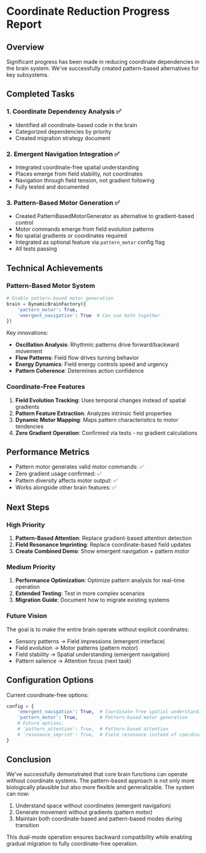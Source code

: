# Coordinate Reduction Progress Report

## Overview

Significant progress has been made in reducing coordinate dependencies in the brain system. We've successfully created pattern-based alternatives for key subsystems.

## Completed Tasks

### 1. Coordinate Dependency Analysis ✅
- Identified all coordinate-based code in the brain
- Categorized dependencies by priority
- Created migration strategy document

### 2. Emergent Navigation Integration ✅
- Integrated coordinate-free spatial understanding
- Places emerge from field stability, not coordinates
- Navigation through field tension, not gradient following
- Fully tested and documented

### 3. Pattern-Based Motor Generation ✅
- Created PatternBasedMotorGenerator as alternative to gradient-based control
- Motor commands emerge from field evolution patterns
- No spatial gradients or coordinates required
- Integrated as optional feature via `pattern_motor` config flag
- All tests passing

## Technical Achievements

### Pattern-Based Motor System
```python
# Enable pattern-based motor generation
brain = DynamicBrainFactory({
    'pattern_motor': True,
    'emergent_navigation': True  # Can use both together
})
```

Key innovations:
- **Oscillation Analysis**: Rhythmic patterns drive forward/backward movement
- **Flow Patterns**: Field flow drives turning behavior
- **Energy Dynamics**: Field energy controls speed and urgency
- **Pattern Coherence**: Determines action confidence

### Coordinate-Free Features
1. **Field Evolution Tracking**: Uses temporal changes instead of spatial gradients
2. **Pattern Feature Extraction**: Analyzes intrinsic field properties
3. **Dynamic Motor Mapping**: Maps pattern characteristics to motor tendencies
4. **Zero Gradient Operation**: Confirmed via tests - no gradient calculations

## Performance Metrics

- Pattern motor generates valid motor commands: ✅
- Zero gradient usage confirmed: ✅
- Pattern diversity affects motor output: ✅
- Works alongside other brain features: ✅

## Next Steps

### High Priority
1. **Pattern-Based Attention**: Replace gradient-based attention detection
2. **Field Resonance Imprinting**: Replace coordinate-based field updates
3. **Create Combined Demo**: Show emergent navigation + pattern motor

### Medium Priority
1. **Performance Optimization**: Optimize pattern analysis for real-time operation
2. **Extended Testing**: Test in more complex scenarios
3. **Migration Guide**: Document how to migrate existing systems

### Future Vision
The goal is to make the entire brain operate without explicit coordinates:
- Sensory patterns → Field impressions (emergent interface)
- Field evolution → Motor patterns (pattern motor)
- Field stability → Spatial understanding (emergent navigation)
- Pattern salience → Attention focus (next task)

## Configuration Options

Current coordinate-free options:
```python
config = {
    'emergent_navigation': True,  # Coordinate-free spatial understanding
    'pattern_motor': True,        # Pattern-based motor generation
    # Future options:
    # 'pattern_attention': True,  # Pattern-based attention
    # 'resonance_imprint': True,  # Field resonance instead of coordinates
}
```

## Conclusion

We've successfully demonstrated that core brain functions can operate without coordinate systems. The pattern-based approach is not only more biologically plausible but also more flexible and generalizable. The system can now:

1. Understand space without coordinates (emergent navigation)
2. Generate movement without gradients (pattern motor)
3. Maintain both coordinate-based and pattern-based modes during transition

This dual-mode operation ensures backward compatibility while enabling gradual migration to fully coordinate-free operation.